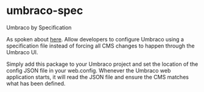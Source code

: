 # umbraco-spec

Umbraco by Specification

As spoken about [here](http://www.brendanmckenzie.com/blog/2015/01/umbraco-spec-file).  Allow developers to configure Umbraco using a specification file instead of forcing all CMS changes to happen through the Umbraco UI.

Simply add this package to your Umbraco project and set the location of the config JSON file in your web.config.  Whenever the Umbraco web application starts, it will read the JSON file and ensure the CMS matches what has been defined.
